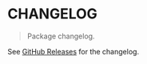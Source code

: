 # CHANGELOG

> Package changelog.

See [GitHub Releases](https://github.com/stdlib-js/stats-base-dists-beta-kurtosis/releases) for the changelog.